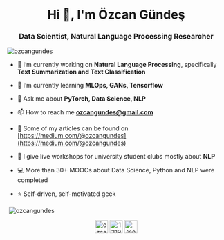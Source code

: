 <h1 align="center">Hi 👋, I'm Özcan Gündeş</h1>
<h3 align="center">Data Scientist, Natural Language Processing Researcher</h3>

<p align="left"> <img src="https://komarev.com/ghpvc/?username=ozcangundes&color=orange&style=plastic" alt="ozcangundes" /> </p>


- 🔭 I’m currently working on **Natural Language Processing**, specifically **Text Summarization and Text Classification**

- 🌱 I’m currently learning **MLOps, GANs, Tensorflow**

- 💬 Ask me about **PyTorch, Data Science, NLP**

- 📫 How to reach me **ozcangundes@gmail.com**

- 📝 Some of my articles can be found on [https://medium.com/@ozcangundes](https://medium.com/@ozcangundes)

- 🎥 I give live workshops for university student clubs mostly about **NLP**

- :computer: More than 30+ MOOCs about Data Science, Python and NLP were completed

- ⭐ Self-driven, self-motivated geek

<p>&nbsp;<img align="center" src="https://github-readme-stats.vercel.app/api?username=ozcangundes&show_icons=true" alt="ozcangundes" /></p>

<p align="center">
<a href="https://twitter.com/ozcangundes" target="blank"><img align="center" src="https://cdn.jsdelivr.net/npm/simple-icons@3.0.1/icons/twitter.svg" alt="ozcangundes" height="30" width="30" /></a>
<a href="https://www.linkedin.com/in/%C3%B6zcan-g%C3%BCnde%C5%9F-7693055b/" target="blank"><img align="center" src="https://cdn.jsdelivr.net/npm/simple-icons@3.0.1/icons/linkedin.svg" alt="13198517" height="30" width="30" /></a>
<a href="https://medium.com/@ozcangundes" target="blank"><img align="center" src="https://cdn.jsdelivr.net/npm/simple-icons@3.0.1/icons/medium.svg" alt="@ozcangundes" height="30" width="30" /></a>
</p>
